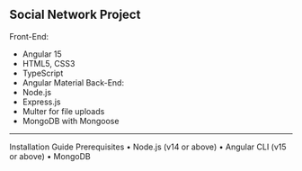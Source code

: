 Social Network Project
----------------------------------------------------------
Front-End:
- Angular 15
- HTML5, CSS3
- TypeScript
- Angular Material
Back-End:
- Node.js
- Express.js
- Multer for file uploads
- MongoDB with Mongoose
----------------------------------------------------------
Installation Guide
Prerequisites
•	Node.js (v14 or above)
•	Angular CLI (v15 or above)
•	MongoDB
